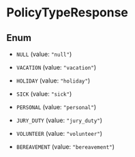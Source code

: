 

# PolicyTypeResponse

## Enum


* `NULL` (value: `"null"`)

* `VACATION` (value: `"vacation"`)

* `HOLIDAY` (value: `"holiday"`)

* `SICK` (value: `"sick"`)

* `PERSONAL` (value: `"personal"`)

* `JURY_DUTY` (value: `"jury_duty"`)

* `VOLUNTEER` (value: `"volunteer"`)

* `BEREAVEMENT` (value: `"bereavement"`)



